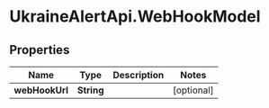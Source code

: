 # UkraineAlertApi.WebHookModel

## Properties
Name | Type | Description | Notes
------------ | ------------- | ------------- | -------------
**webHookUrl** | **String** |  | [optional] 
